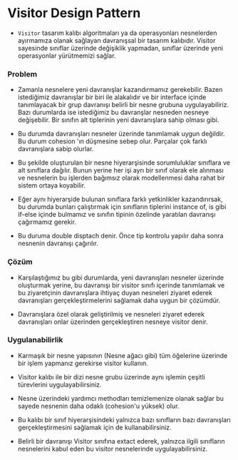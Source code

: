 # Visitor Design Pattern

- `Visitor` tasarım kalıbı algoritmaları ya da operasyonları nesnelerden ayırmamıza
olanak sağlayan davranışsal bir tasarım kalıbıdır. Visitor sayesinde sınıflar üzerinde
  değişiklik yapmadan, sınıflar üzerinde yeni operasyonlar yürütmemizi sağlar.

### Problem

-  Zamanla nesnelere yeni davranışlar kazandırmamız gerekebilir. Bazen istediğimiz
davranışlar bir biri ile alakalıdır ve bir interface içinde tanımlayacak bir grup
   davranışı belirli bir nesne grubuna uygulayabiliriz. Bazı durumlarda ise istediğimiz
   bu davranşlar nesneden nesneye değişebilir. Bir sınıfın alt tiplerinin yeni davranışlara
   sahip olması gibi. 
   
- Bu durumda davranışları nesneler üzerinde tanımlamak uygun değildir. Bu durum cohesion 'ın düşmesine
sebep olur. Parçalar çok farklı davranışlara sabip olurlar.   
  
- Bu şekilde oluşturulan bir nesne hiyerarşisinde sorumluluklar sınıflara ve alt sınıflara
dağılır. Bunun yerine her işi ayrı bir sınıf olarak ele alınması ve nesnelerin bu işlerden 
  bağımsız olarak modellenmesi daha rahat bir sistem ortaya koyabilir.
  
- Eğer aynı hiyerarşide bulunan sınıflara farklı yetkinlikler kazandırırsak, bu durumda
bunları çalıştırmak için sınıfların tiplerini instance of, is gibi if-else içinde
  bulmamız ve sınıfın tipinin özelinde yaratılan davranışı çağırmamız gerekir.
  
- Bu duruma double disptach denir. Önce tip kontrolu yapılır daha sonra nesnenin
davranışı çağırılır. 

### Çözüm

- Karşılaştığımız bu gibi durumlarda, yeni davranışları nesneler üzerinde oluşturmak
yerine, bu davranışı bir visitor sınıfı içerinde tanımlamak ve bu ziyaretçinin davranışlara
  ihtiyaç duyan nesneleri ziyaret ederek davranışları gerçekleştirmelerini sağlamak daha
  uygun bir çözümdür.
  
- Davranışlara özel olarak geliştirilmiş ve nesneleri ziyaret ederek davranışları onlar 
üzerinden gerçekleştiren nesneye visitor denir. 

### Uygulanabilirlik

- Karmaşık bir nesne yapısının (Nesne ağacı gibi) tüm öğelerine üzerinde bir işlem
yapmanız gerekirse visitor kullanın. 
  
- Visitor kalıbı ile bir dizi nesne grubu üzerinde aynı işlemin çeşitli türevlerini
uygulayabilirsiniz. 
  
- Nesne üzerindeki yardımcı methodları temizlemenize olanak sağlar bu sayede nesnenin
daha odaklı (cohesion'u yüksek) olur. 
  
- Bu kalıbı bir sınıf hiyerarşisindeki yalnızca bazı sınıfların bazı davranışları
gerçekleştirmesini sağlamak için de kullanabilirsiniz.
  
- Belirli bir davranışı Visitor sınıfına extact ederek, yalnızca ilgili sınıfların 
nesnelerini kabul eden bu visitor nesnelerinde uygulayabilirsiniz.
  
  
